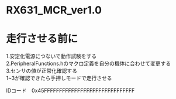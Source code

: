 # RX631_MCR_ver1.0
# 走行させる前に  
1.安定化電源につないで動作試験をする  
2.PeripheralFunctions.hのマクロ定義を自分の機体に合わせて変更する  
3.センサの値が正常化確認する  
1~3が確認できたら手押しモードで走行させる

IDコード　0x45FFFFFFFFFFFFFFFFFFFFFFFFFFFFFF
